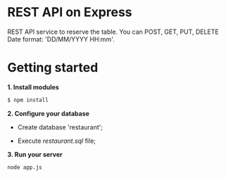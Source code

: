 # REST API on Express

REST API service to reserve the table.
You can POST, GET, PUT, DELETE
Date format: 'DD/MM/YYYY HH:mm'.

# Getting started

**1. Install modules**
```bash
$ npm install
```
**2. Configure your database**

- Create database 'restaurant';

- Execute _restaurant.sql_ file;

**3. Run your server**
```bash
node app.js
```
